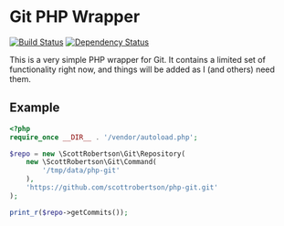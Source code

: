 Git PHP Wrapper
=======

[![Build Status](https://travis-ci.org/scottrobertson/php-git.png?branch=master)](https://travis-ci.org/scottrobertson/php-git)
[![Dependency Status](https://www.versioneye.com/user/projects/52c07e4cec1375db60000169/badge.png)](https://www.versioneye.com/user/projects/52c07e4cec1375db60000169)

This is a very simple PHP wrapper for Git. It contains a limited set of functionality right now, and things will be added as I (and others) need them.


## Example
```php
<?php
require_once __DIR__ . '/vendor/autoload.php';

$repo = new \ScottRobertson\Git\Repository(
    new \ScottRobertson\Git\Command(
        '/tmp/data/php-git'
    ),
    'https://github.com/scottrobertson/php-git.git'
);

print_r($repo->getCommits());

```
